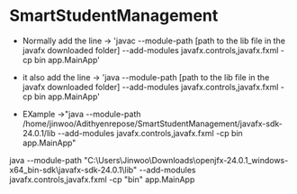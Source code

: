 # SmartStudentManagement
- Normally add the line -> 'javac --module-path [path to the lib file in the javafx downloaded folder] --add-modules javafx.controls,javafx.fxml -cp bin app.MainApp'
- it also add the line -> 'java --module-path [path to the lib file in the javafx downloaded folder] --add-modules javafx.controls,javafx.fxml -cp bin app.MainApp'

- EXample ->"java --module-path /home/jinwoo/Adithyenrepose/SmartStudentManagement/javafx-sdk-24.0.1/lib --add-modules javafx.controls,javafx.fxml -cp bin app.MainApp"

java --module-path "C:\Users\Jinwoo\Downloads\openjfx-24.0.1_windows-x64_bin-sdk\javafx-sdk-24.0.1\lib" --add-modules javafx.controls,javafx.fxml -cp "bin" app.MainApp